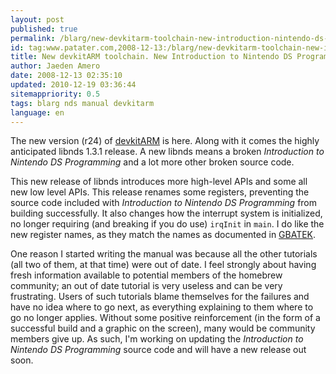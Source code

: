 ```yaml
---
layout: post
published: true
permalink: /blarg/new-devkitarm-toolchain-new-introduction-nintendo-ds-programming-underway
id: tag:www.patater.com,2008-12-13:/blarg/new-devkitarm-toolchain-new-introduction-nintendo-ds-programming-underway
title: New devkitARM toolchain. New Introduction to Nintendo DS Programming underway.
author: Jaeden Amero
date: 2008-12-13 02:35:10
updated: 2010-12-19 03:36:44
sitemappriority: 0.5
tags: blarg nds manual devkitarm
language: en
---
```

The new version (r24) of <a href="http://www.devkitpro.org/">devkitARM</a> is
here. Along with it comes the highly anticipated libnds 1.3.1 release. A new
libnds means a broken *Introduction to Nintendo DS Programming* and a lot more
other broken source code.

This new release of libnds introduces more high-level APIs and some all new low
level APIs. This release renames some registers, preventing the source code
included with *Introduction to Nintendo DS Programming* from building
successfully. It also changes how the interrupt system is initialized, no
longer requiring (and breaking if you do use) <code>irqInit</code> in
<code>main</code>. I do like the new register names, as they match the names as
documented in <a href="http://nocash.emubase.de/gbatek.htm">GBATEK</a>.

One reason I started writing the manual was because all the other tutorials
(all two of them, at that time) were out of date. I feel strongly about having
fresh information available to potential members of the homebrew community; an
out of date tutorial is very useless and can be very frustrating. Users of such
tutorials blame themselves for the failures and have no idea where to go next,
as everything explaining to them where to go no longer applies. Without some
positive reinforcement (in the form of a successful build and a graphic on the
screen), many would be community members give up. As such, I'm working on
updating the *Introduction to Nintendo DS Programming* source code and will
have a new release out soon.

